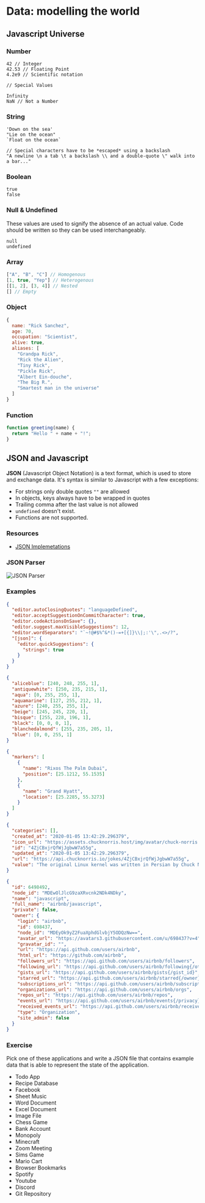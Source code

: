 # Data: modelling the world

## Javascript Universe

### Number

```
42 // Integer
42.53 // Floating Point
4.2e9 // Scientific notation

// Special Values

Infinity
NaN // Not a Number
```

### String

```
'Down on the sea'
"Lie on the ocean"
`Float on the ocean`

// Special characters have to be *escaped* using a backslash
"A newline \n a tab \t a backslash \\ and a double-quote \" walk into a bar..."
```

### Boolean

```
true
false
```

### Null & Undefined

These values are used to signify the absence of an actual value. Code should be
written so they can be used interchangeably.

```
null
undefined
```

### Array

```js
["A", "B", "C"] // Homogenous
[1, true, "Yep"] // Heterogenous
[[1, 2], [3, 4]] // Nested
[] // Empty
```

### Object

```js
{
  name: "Rick Sanchez",
  age: 70,
  occupation: "Scientist",
  alive: true,
  aliases: [
    "Grandpa Rick",
    "Rick the Alien",
    "Tiny Rick",
    "Pickle Rick",
    "Albert Ein-douche",
    "The Big R.",
    "Smartest man in the universe"
  ]
}
```

### Function

```js
function greeting(name) {
  return "Hello " + name + "!";
}
```

## JSON and Javascript

**JSON** (Javascript Object Notation) is a text format, which is used to store
and exchange data.
It's syntax is similar to Javascript with a few exceptions:

- For strings only double quotes `""` are allowed
- In objects, keys always have to be wrapped in quotes
- Trailing comma after the last value is not allowed
- `undefined` doesn't exist.
- Functions are not supported.

### Resources

- [JSON Implemetations](https://www.json.org/json-en.html)

### JSON Parser

![JSON Parser](https://gabrielheinrich.github.io/ccl-lessons/command-line-ideas/json-parser.svg)

### Examples

```json
{
  "editor.autoClosingQuotes": "languageDefined",
  "editor.acceptSuggestionOnCommitCharacter": true,
  "editor.codeActionsOnSave": {},
  "editor.suggest.maxVisibleSuggestions": 12,
  "editor.wordSeparators": "`~!@#$%^&*()-=+[{]}\\|;:'\",.<>/?",
  "[json]": {
    "editor.quickSuggestions": {
      "strings": true
    }
  }
}
```

```json
{
  "aliceblue": [240, 248, 255, 1],
  "antiquewhite": [250, 235, 215, 1],
  "aqua": [0, 255, 255, 1],
  "aquamarine": [127, 255, 212, 1],
  "azure": [240, 255, 255, 1],
  "beige": [245, 245, 220, 1],
  "bisque": [255, 228, 196, 1],
  "black": [0, 0, 0, 1],
  "blanchedalmond": [255, 235, 205, 1],
  "blue": [0, 0, 255, 1]
}
```

```json
{
  "markers": [
    {
      "name": "Rixos The Palm Dubai",
      "position": [25.1212, 55.1535]
    },
    {
      "name": "Grand Hyatt",
      "location": [25.2285, 55.3273]
    }
  ]
}
```

```json
{
  "categories": [],
  "created_at": "2020-01-05 13:42:29.296379",
  "icon_url": "https://assets.chucknorris.host/img/avatar/chuck-norris.png",
  "id": "4ZjCBxjrQfWjJgbwW7a55g",
  "updated_at": "2020-01-05 13:42:29.296379",
  "url": "https://api.chucknorris.io/jokes/4ZjCBxjrQfWjJgbwW7a55g",
  "value": "The original Linux kernel was written in Persian by Chuck Norris. Linus Torvalds ported it to C."
}
```

```json
{
  "id": 6498492,
  "node_id": "MDEwOlJlcG9zaXRvcnk2NDk4NDky",
  "name": "javascript",
  "full_name": "airbnb/javascript",
  "private": false,
  "owner": {
    "login": "airbnb",
    "id": 698437,
    "node_id": "MDEyOk9yZ2FuaXphdGlvbjY5ODQzNw==",
    "avatar_url": "https://avatars3.githubusercontent.com/u/698437?v=4",
    "gravatar_id": "",
    "url": "https://api.github.com/users/airbnb",
    "html_url": "https://github.com/airbnb",
    "followers_url": "https://api.github.com/users/airbnb/followers",
    "following_url": "https://api.github.com/users/airbnb/following{/other_user}",
    "gists_url": "https://api.github.com/users/airbnb/gists{/gist_id}",
    "starred_url": "https://api.github.com/users/airbnb/starred{/owner}{/repo}",
    "subscriptions_url": "https://api.github.com/users/airbnb/subscriptions",
    "organizations_url": "https://api.github.com/users/airbnb/orgs",
    "repos_url": "https://api.github.com/users/airbnb/repos",
    "events_url": "https://api.github.com/users/airbnb/events{/privacy}",
    "received_events_url": "https://api.github.com/users/airbnb/received_events",
    "type": "Organization",
    "site_admin": false
  }
}
```

### Exercise

Pick one of these applications and write a JSON file that contains example data
that is able to represent the state of the application.

- Todo App
- Recipe Database
- Facebook
- Sheet Music
- Word Document
- Excel Document
- Image File
- Chess Game
- Bank Account
- Monopoly
- Minecraft
- Zoom Meeting
- Sims Game
- Mario Cart
- Browser Bookmarks
- Spotify
- Youtube
- Discord
- Git Repository
